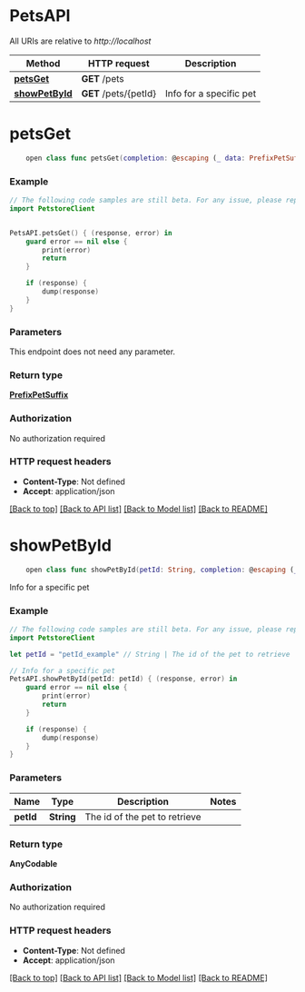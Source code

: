 # PetsAPI

All URIs are relative to *http://localhost*

Method | HTTP request | Description
------------- | ------------- | -------------
[**petsGet**](PetsAPI.md#petsget) | **GET** /pets | 
[**showPetById**](PetsAPI.md#showpetbyid) | **GET** /pets/{petId} | Info for a specific pet


# **petsGet**
```swift
    open class func petsGet(completion: @escaping (_ data: PrefixPetSuffix?, _ error: Error?) -> Void)
```



### Example
```swift
// The following code samples are still beta. For any issue, please report via http://github.com/OpenAPITools/openapi-generator/issues/new
import PetstoreClient


PetsAPI.petsGet() { (response, error) in
    guard error == nil else {
        print(error)
        return
    }

    if (response) {
        dump(response)
    }
}
```

### Parameters
This endpoint does not need any parameter.

### Return type

[**PrefixPetSuffix**](PrefixPetSuffix.md)

### Authorization

No authorization required

### HTTP request headers

 - **Content-Type**: Not defined
 - **Accept**: application/json

[[Back to top]](#) [[Back to API list]](../README.md#documentation-for-api-endpoints) [[Back to Model list]](../README.md#documentation-for-models) [[Back to README]](../README.md)

# **showPetById**
```swift
    open class func showPetById(petId: String, completion: @escaping (_ data: AnyCodable?, _ error: Error?) -> Void)
```

Info for a specific pet

### Example
```swift
// The following code samples are still beta. For any issue, please report via http://github.com/OpenAPITools/openapi-generator/issues/new
import PetstoreClient

let petId = "petId_example" // String | The id of the pet to retrieve

// Info for a specific pet
PetsAPI.showPetById(petId: petId) { (response, error) in
    guard error == nil else {
        print(error)
        return
    }

    if (response) {
        dump(response)
    }
}
```

### Parameters

Name | Type | Description  | Notes
------------- | ------------- | ------------- | -------------
 **petId** | **String** | The id of the pet to retrieve | 

### Return type

**AnyCodable**

### Authorization

No authorization required

### HTTP request headers

 - **Content-Type**: Not defined
 - **Accept**: application/json

[[Back to top]](#) [[Back to API list]](../README.md#documentation-for-api-endpoints) [[Back to Model list]](../README.md#documentation-for-models) [[Back to README]](../README.md)

